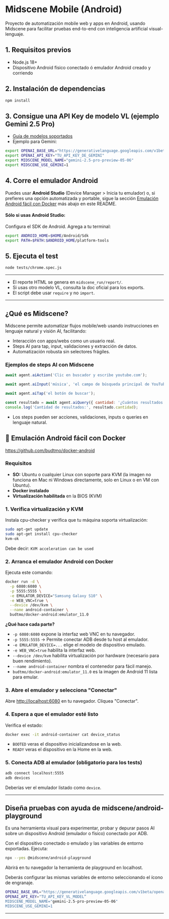 # Midscene Mobile (Android)

Proyecto de automatización mobile web y apps en Android, usando Midscene para facilitar pruebas end-to-end con inteligencia artificial visual-lenguaje.

## 1. Requisitos previos
- Node.js 18+
- Dispositivo Android físico conectado ó emulador Android creado y corriendo

## 2. Instalación de dependencias
```bash
npm install
```

## 3. Consigue una API Key de modelo VL (ejemplo Gemini 2.5 Pro)
- [Guía de modelos soportados](https://midscenejs.com/choose-a-model.html)
- Ejemplo para Gemini:
```bash
export OPENAI_BASE_URL="https://generativelanguage.googleapis.com/v1beta/openai/"
export OPENAI_API_KEY="TU_API_KEY_DE_GEMINI"
export MIDSCENE_MODEL_NAME="gemini-2.5-pro-preview-05-06"
export MIDSCENE_USE_GEMINI=1
```

## 4. Corre el emulador Android
Puedes usar **Android Studio** (Device Manager > Inicia tu emulador) o, si prefieres una opción automatizada y portable, sigue la sección [Emulación Android fácil con Docker](#emulación-android-fácil-con-docker) más abajo en este README.

#### Sólo si usas Android Studio:
Configura el SDK de Android. Agrega a tu terminal:
```bash
export ANDROID_HOME=$HOME/Android/Sdk
export PATH=$PATH:$ANDROID_HOME/platform-tools
```

## 5. Ejecuta el test
```bash
node tests/chrome.spec.js
```

---

- El reporte HTML se genera en `midscene_run/report/`.
- Si usas otro modelo VL, consulta la doc oficial para los exports.
- El script debe usar `require` y no `import`.

---

## ¿Qué es Midscene?
Midscene permite automatizar flujos mobile/web usando instrucciones en lenguaje natural y visión AI, facilitando:
- Interacción con apps/webs como un usuario real.
- Steps AI para tap, input, validaciones y extracción de datos.
- Automatización robusta sin selectores frágiles.

### Ejemplos de steps AI con Midscene
```js
await agent.aiAction('Clic en buscador y escribe youtube.com');

await agent.aiInput('música', 'el campo de búsqueda principal de YouTube');

await agent.aiTap('el botón de buscar');

const resultado = await agent.aiQuery({ cantidad: '¿Cuántos resultados de búsqueda se muestran?' });
console.log('Cantidad de resultados:', resultado.cantidad);
```
- Los steps pueden ser acciones, validaciones, inputs o queries en lenguaje natural.

## 📱 Emulación Android fácil con Docker
https://github.com/budtmo/docker-android
### Requisitos
- **SO:** Ubuntu o cualquier Linux con soporte para KVM (la imagen no funciona en Mac ni Windows directamente, solo en Linux o en VM con Ubuntu).
- **Docker instalado**
- **Virtualización habilitada** en la BIOS (KVM)

### 1. Verifica virtualización y KVM
Instala cpu-checker y verifica que tu máquina soporta virtualización:
```bash
sudo apt-get update
sudo apt-get install cpu-checker
kvm-ok
```
Debe decir: `KVM acceleration can be used`

### 2. Arranca el emulador Android con Docker
Ejecuta este comando:
```bash
docker run -d \
  -p 6080:6080 \
  -p 5555:5555 \
  -e EMULATOR_DEVICE="Samsung Galaxy S10" \
  -e WEB_VNC=true \
  --device /dev/kvm \
  --name android-container \
  budtmo/docker-android:emulator_11.0
```
**¿Qué hace cada parte?**
- `-p 6080:6080` expone la interfaz web VNC en tu navegador.
- `-p 5555:5555` → Permite conectar ADB desde tu host al emulador.
- `-e EMULATOR_DEVICE=...` elige el modelo de dispositivo emulado.
- `-e WEB_VNC=true` habilita la interfaz web.
- `--device /dev/kvm` habilita virtualización por hardware (necesario para buen rendimiento).
- `--name android-container` nombra el contenedor para fácil manejo.
- `budtmo/docker-android:emulator_11.0` es la imagen de Android 11 lista para emular.

### 3. Abre el emulador y selecciona "Conectar"
Abre [http://localhost:6080](http://localhost:6080) en tu navegador. Cliquea "Conectar".

### 4. Espera a que el emulador esté listo
Verifica el estado:
```bash
docker exec -it android-container cat device_status
```
- `BOOTED` veras el dispositivo inicializandose en la web.
- `READY` veras el dispositivo en la Home en la web.

### 5. Conecta ADB al emulador (obligatorio para los tests)
```bash
adb connect localhost:5555
adb devices
```
Deberías ver el emulador listado como `device`.

---

## Diseña pruebas con ayuda de midscene/android-playground

Es una herramienta visual para experimentar, probar y depurar pasos AI sobre un dispositivo Android (emulador o físico) conectado por ADB.

Con el dispositivo conectado o emulado y las variables de entorno exportadas. Ejecuta:

```bash
npx --yes @midscene/android-playground
```

Abrirá en tu navegador la herramienta de playground en localhost.

Deberás configurar las mismas variables de entorno seleccionando el ícono de engranaje.

```bash
OPENAI_BASE_URL="https://generativelanguage.googleapis.com/v1beta/openai/"
OPENAI_API_KEY="TU_API_KEY_VL_MODEL”
MIDSCENE_MODEL_NAME="gemini-2.5-pro-preview-05-06"
MIDSCENE_USE_GEMINI=1
```

---